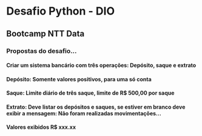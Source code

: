 # Desafio Python - DIO

## Bootcamp NTT Data

### Propostas do desafio...

#### Criar um sistema bancário com três operações: Depósito, saque e extrato
#### Depósito: Somente valores positivos, para uma só conta
#### Saque: Limite diário de três saque, limite de R$ 500,00 por saque
#### Extrato: Deve listar os depósitos e saques, se estiver em branco deve exibir a mensagem: Não foram realizadas movimentações...
#### Valores exibidos R$ xxx.xx
